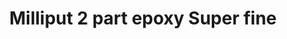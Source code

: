 ---
layout: product
title: "Milliput 2 part epoxy Super fine"
price: "1200" 
desc: "N/A"
img_path: "/assets/img/MIL_SFW.webp"
brand: "N/A"
available: true
special_offer: false
new: false
soon: false
cat: "00"
subcat: "00"
subsubcat: "0N/A"
sifra: "MIL_SFW"
popular: false
spec: false
---